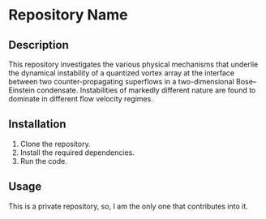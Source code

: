 # Repository Name

## Description

This repository investigates the various physical mechanisms that underlie the dynamical instability of a quantized vortex array at the interface between two counter-propagating superflows in a two-dimensional Bose–Einstein condensate. Instabilities of markedly different nature are found to dominate in different flow velocity regimes.

## Installation

1. Clone the repository.
2. Install the required dependencies.
3. Run the code.

## Usage

This is a private repository, so, I am the only one that contributes into it. 


